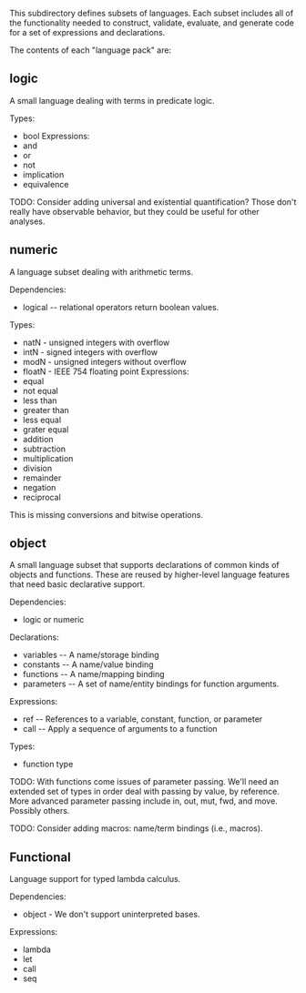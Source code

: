 
This subdirectory defines subsets of languages. Each subset includes all of
the functionality needed to construct, validate, evaluate, and generate
code for a set of expressions and declarations.

The contents of each "language pack" are:

## logic

A small language dealing with terms in predicate logic.

Types:
  - bool
Expressions:
  - and
  - or
  - not
  - implication
  - equivalence

TODO: Consider adding universal and existential quantification? Those don't
really have observable behavior, but they could be useful for other analyses.

## numeric

A language subset dealing with arithmetic terms.

Dependencies:
  - logical -- relational operators return boolean values.

Types:
  - natN - unsigned integers with overflow
  - intN - signed integers with overflow
  - modN - unsigned integers without overflow
  - floatN - IEEE 754 floating point
Expressions:
  - equal
  - not equal
  - less than
  - greater than
  - less equal
  - grater equal
  - addition
  - subtraction
  - multiplication
  - division
  - remainder
  - negation
  - reciprocal

This is missing conversions and bitwise operations.

## object

A small language subset that supports declarations of common kinds of
objects and functions. These are reused by higher-level language features
that need basic declarative support.

Dependencies:
  - logic or numeric

Declarations:
  - variables -- A name/storage binding
  - constants -- A name/value binding
  - functions -- A name/mapping binding
  - parameters -- A set of name/entity bindings for function arguments.

Expressions:
  - ref  -- References to a variable, constant, function, or parameter
  - call -- Apply a sequence of arguments to a function

Types:
  - function type

TODO: With functions come issues of parameter passing. We'll need an extended
set of types in order deal with passing by value, by reference. More advanced
parameter passing include in, out, mut, fwd, and move. Possibly others.

TODO: Consider adding macros: name/term bindings (i.e., macros).

## Functional

Language support for typed lambda calculus.

Dependencies:
  - object - We don't support uninterpreted bases.

Expressions:
  - lambda
  - let
  - call
  - seq
